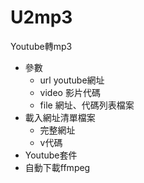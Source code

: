 # U2mp3
Youtube轉mp3

* 參數
    * url youtube網址
    * video 影片代碼
    * file 網址、代碼列表檔案
* 載入網址清單檔案
    * 完整網址
    * v代碼
* Youtube套件
* 自動下載ffmpeg
